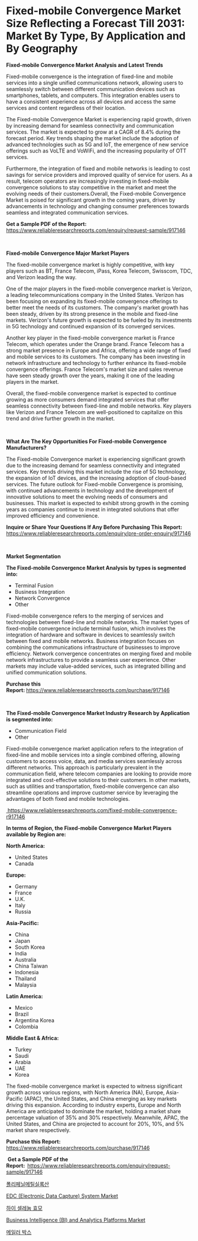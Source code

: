 <p><h1>Fixed-mobile Convergence Market Size Reflecting a Forecast Till 2031: Market By Type, By Application and By Geography</h1></p><p><strong>Fixed-mobile Convergence Market Analysis and Latest Trends</strong></p>
<p><p>Fixed-mobile convergence is the integration of fixed-line and mobile services into a single unified communications network, allowing users to seamlessly switch between different communication devices such as smartphones, tablets, and computers. This integration enables users to have a consistent experience across all devices and access the same services and content regardless of their location.</p><p>The Fixed-mobile Convergence Market is experiencing rapid growth, driven by increasing demand for seamless connectivity and communication services. The market is expected to grow at a CAGR of 8.4% during the forecast period. Key trends shaping the market include the adoption of advanced technologies such as 5G and IoT, the emergence of new service offerings such as VoLTE and VoWiFi, and the increasing popularity of OTT services.</p><p>Furthermore, the integration of fixed and mobile networks is leading to cost savings for service providers and improved quality of service for users. As a result, telecom operators are increasingly investing in fixed-mobile convergence solutions to stay competitive in the market and meet the evolving needs of their customers.Overall, the Fixed-mobile Convergence Market is poised for significant growth in the coming years, driven by advancements in technology and changing consumer preferences towards seamless and integrated communication services.</p></p>
<p><strong>Get a Sample PDF of the Report:&nbsp;</strong> <a href="https://www.reliableresearchreports.com/enquiry/request-sample/917146">https://www.reliableresearchreports.com/enquiry/request-sample/917146</a></p>
<p>&nbsp;</p>
<p><strong>Fixed-mobile Convergence Major Market Players</strong></p>
<p><p>The fixed-mobile convergence market is highly competitive, with key players such as BT, France Telecom, iPass, Korea Telecom, Swisscom, TDC, and Verizon leading the way. </p><p>One of the major players in the fixed-mobile convergence market is Verizon, a leading telecommunications company in the United States. Verizon has been focusing on expanding its fixed-mobile convergence offerings to better meet the needs of its customers. The company's market growth has been steady, driven by its strong presence in the mobile and fixed-line markets. Verizon's future growth is expected to be fueled by its investments in 5G technology and continued expansion of its converged services.</p><p>Another key player in the fixed-mobile convergence market is France Telecom, which operates under the Orange brand. France Telecom has a strong market presence in Europe and Africa, offering a wide range of fixed and mobile services to its customers. The company has been investing in network infrastructure and technology to further enhance its fixed-mobile convergence offerings. France Telecom's market size and sales revenue have seen steady growth over the years, making it one of the leading players in the market.</p><p>Overall, the fixed-mobile convergence market is expected to continue growing as more consumers demand integrated services that offer seamless connectivity between fixed-line and mobile networks. Key players like Verizon and France Telecom are well-positioned to capitalize on this trend and drive further growth in the market.</p></p>
<p>&nbsp;</p>
<p><strong>What Are The Key Opportunities For Fixed-mobile Convergence Manufacturers?</strong></p>
<p><p>The Fixed-mobile Convergence market is experiencing significant growth due to the increasing demand for seamless connectivity and integrated services. Key trends driving this market include the rise of 5G technology, the expansion of IoT devices, and the increasing adoption of cloud-based services. The future outlook for Fixed-mobile Convergence is promising, with continued advancements in technology and the development of innovative solutions to meet the evolving needs of consumers and businesses. This market is expected to exhibit strong growth in the coming years as companies continue to invest in integrated solutions that offer improved efficiency and convenience.</p></p>
<p><strong>Inquire or Share Your Questions If Any Before Purchasing This Report:</strong> <a href="https://www.reliableresearchreports.com/enquiry/pre-order-enquiry/917146">https://www.reliableresearchreports.com/enquiry/pre-order-enquiry/917146</a></p>
<p>&nbsp;</p>
<p><strong>Market Segmentation</strong></p>
<p><strong>The Fixed-mobile Convergence Market Analysis by types is segmented into:</strong></p>
<p><ul><li>Terminal Fusion</li><li>Business Integration</li><li>Network Convergence</li><li>Other</li></ul></p>
<p><p>Fixed-mobile convergence refers to the merging of services and technologies between fixed-line and mobile networks. The market types of fixed-mobile convergence include terminal fusion, which involves the integration of hardware and software in devices to seamlessly switch between fixed and mobile networks. Business integration focuses on combining the communications infrastructure of businesses to improve efficiency. Network convergence concentrates on merging fixed and mobile network infrastructures to provide a seamless user experience. Other markets may include value-added services, such as integrated billing and unified communication solutions.</p></p>
<p><strong>Purchase this Report:&nbsp;</strong><a href="https://www.reliableresearchreports.com/purchase/917146">https://www.reliableresearchreports.com/purchase/917146</a></p>
<p>&nbsp;</p>
<p><strong>The Fixed-mobile Convergence Market Industry Research by Application is segmented into:</strong></p>
<p><ul><li>Communication Field</li><li>Other</li></ul></p>
<p><p>Fixed-mobile convergence market application refers to the integration of fixed-line and mobile services into a single combined offering, allowing customers to access voice, data, and media services seamlessly across different networks. This approach is particularly prevalent in the communication field, where telecom companies are looking to provide more integrated and cost-effective solutions to their customers. In other markets, such as utilities and transportation, fixed-mobile convergence can also streamline operations and improve customer service by leveraging the advantages of both fixed and mobile technologies.</p></p>
<p><a href="https://www.reliableresearchreports.com/fixed-mobile-convergence-r917146">&nbsp;https://www.reliableresearchreports.com/fixed-mobile-convergence-r917146</a></p>
<p><strong>In terms of Region, the Fixed-mobile Convergence Market Players available by Region are:</strong></p>
<p>
    <p> <strong> North America: </strong>
        <ul>
            <li>United States</li>
            <li>Canada</li>
        </ul>
        </p> 
    <p> <strong> Europe: </strong>
        <ul>
            <li>Germany</li>
            <li>France</li>
            <li>U.K.</li>
            <li>Italy</li>
            <li>Russia</li>
        </ul>
        </p> 
    <p> <strong> Asia-Pacific: </strong>
        <ul>
            <li>China</li>
            <li>Japan</li>
            <li>South Korea</li>
            <li>India</li>
            <li>Australia</li>
            <li>China Taiwan</li>
            <li>Indonesia</li>
            <li>Thailand</li>
            <li>Malaysia</li>
        </ul>
        </p> 
    <p> <strong> Latin America: </strong>
        <ul>
            <li>Mexico</li>
            <li>Brazil</li>
            <li>Argentina Korea</li>
            <li>Colombia</li>
        </ul>
        </p> 
    <p> <strong> Middle East & Africa: </strong>
        <ul>
            <li>Turkey</li>
            <li>Saudi</li>
            <li>Arabia</li>
            <li>UAE</li>
            <li>Korea</li>
        </ul>
    </p>
    </p>
<p><p>The fixed-mobile convergence market is expected to witness significant growth across various regions, with North America (NA), Europe, Asia-Pacific (APAC), the United States, and China emerging as key markets driving this expansion. According to industry experts, Europe and North America are anticipated to dominate the market, holding a market share percentage valuation of 35% and 30% respectively. Meanwhile, APAC, the United States, and China are projected to account for 20%, 10%, and 5% market share respectively.</p></p>
<p><strong>Purchase this Report: </strong><a href="https://www.reliableresearchreports.com/purchase/917146">https://www.reliableresearchreports.com/purchase/917146</a></p>
<p>&nbsp;<strong>Get a Sample PDF of the Report:&nbsp;&nbsp;</strong><a href="https://www.reliableresearchreports.com/enquiry/request-sample/917146">https://www.reliableresearchreports.com/enquiry/request-sample/917146</a></p>
<p><strong></strong></p>
<p><p><a href="https://medium.com/@cezarymarciniak2022/%EB%8B%A4%EC%9D%8C-%EB%AC%B8%EC%9E%A5%EC%9D%84-%ED%95%B4%EC%84%9D%ED%95%98%EB%A9%B4-quot-%ED%8F%B4%EB%A6%AC%ED%8E%98%EB%8B%90%EB%A9%94%ED%8B%B8%EC%8B%A4%EB%A1%9D%EC%82%B0-%EC%8B%9C%EC%9E%A5-%EC%A7%80%ED%91%9C-%ED%95%B4%EB%8F%85-%EC%8B%9C%EC%9E%A5-%EC%A0%90%EC%9C%A0%EC%9C%A8-%ED%8A%B8%EB%A0%8C%EB%93%9C-%EA%B7%B8%EB%A6%AC%EA%B3%A0-%EC%84%B1%EC%9E%A5-%ED%8C%A8%ED%84%B4-quot-%EC%9E%85%EB%8B%88%EB%8B%A4-63b65ff208b5">폴리페닐메틸실록산</a></p><p><a href="https://github.com/jaidynmorantestelletmjzya/Market-Research-Report-List-2/blob/main/edc-electronic-data-capture-system-market.md">EDC (Electronic Data Capture) System Market</a></p><p><a href="https://github.com/wallacBahrtyinger567686/Market-Research-Report-List-1/blob/main/127704359926.md">하이 셀레늄 효모</a></p><p><a href="https://github.com/ruddyyedelwadw/Market-Research-Report-List-2/blob/main/business-intelligence-bi-and-analytics-platforms-market.md">Business Intelligence (BI) and Analytics Platforms Market</a></p><p><a href="https://medium.com/@edaunhshhs/%EB%A9%94%EC%9D%BC%EB%9F%AC%EB%B0%95%EC%8A%A4-%EC%8B%9C%EC%9E%A5-%EC%8B%9C%EC%9E%A5-cagr-%EC%8B%9C%EC%9E%A5-%EB%8F%99%ED%96%A5-%EB%B0%8F-%EC%84%B1%EC%9E%A5-%EC%A0%84%EB%9E%B5%EC%97%90-%EB%8C%80%ED%95%9C-%ED%86%B5%EC%B0%B0%EB%A0%A5-20f56f0dca1a">메일러 박스</a></p></p>